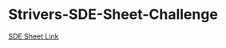# Strivers-SDE-Sheet-Challenge

<a href="https://takeuforward.org/interviews/strivers-sde-sheet-top-coding-interview-problems/" > SDE Sheet Link</a>
